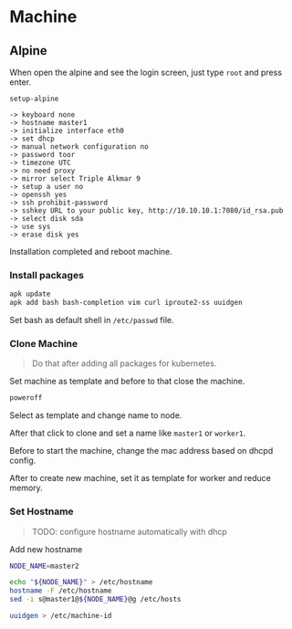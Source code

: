 # Machine

## Alpine

When open the alpine and see the login screen, just type `root` and press enter.

```
setup-alpine

-> keyboard none
-> hostname master1
-> initialize interface eth0
-> set dhcp
-> manual network configuration no
-> password toor
-> timezone UTC
-> no need proxy
-> mirror select Triple Alkmar 9
-> setup a user no
-> openssh yes
-> ssh prohibit-password
-> sshkey URL to your public key, http://10.10.10.1:7080/id_rsa.pub
-> select disk sda
-> use sys
-> erase disk yes
```

Installation completed and reboot machine.

### Install packages

```sh
apk update
apk add bash bash-completion vim curl iproute2-ss uuidgen
```

Set bash as default shell in `/etc/passwd` file.

### Clone Machine

> Do that after adding all packages for kubernetes.

Set machine as template and before to that close the machine.

```sh
poweroff
```

Select as template and change name to node.

After that click to clone and set a name like `master1` or `worker1`.

Before to start the machine, change the mac address based on dhcpd config.

After to create new machine, set it as template for worker and reduce memory.

### Set Hostname

> TODO: configure hostname automatically with dhcp

Add new hostname

```sh
NODE_NAME=master2

echo "${NODE_NAME}" > /etc/hostname
hostname -F /etc/hostname
sed -i s@master1@${NODE_NAME}@g /etc/hosts

uuidgen > /etc/machine-id
```

